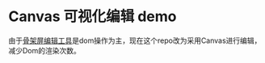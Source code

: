 # Canvas 可视化编辑 demo

由于[骨架屏编辑工具](https://github.com/Mrooze-zeng/skeleton-screen-creator)是dom操作为主，现在这个repo改为采用Canvas进行编辑，减少Dom的渲染次数。